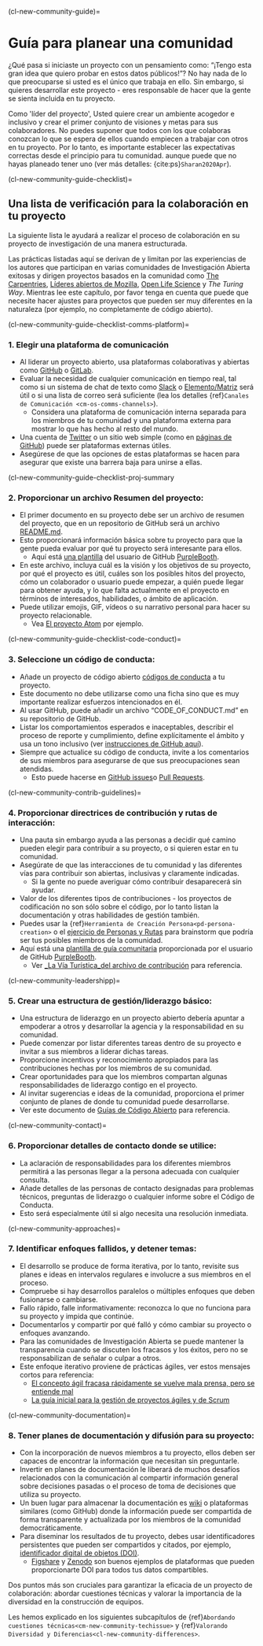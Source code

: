 (cl-new-community-guide)=
# Guía para planear una comunidad

¿Qué pasa si iniciaste un proyecto con un pensamiento como: “¡Tengo esta gran idea que quiero probar en estos datos públicos!”? No hay nada de lo que preocuparse si usted es el único que trabaja en ello. Sin embargo, si quieres desarrollar este proyecto - eres responsable de hacer que la gente se sienta incluida en tu proyecto.

Como 'líder del proyecto', Usted quiere crear un ambiente acogedor e inclusivo y crear el primer conjunto de visiones y metas para sus colaboradores. No puedes suponer que todos con los que colaboras conozcan lo que se espera de ellos cuando empiecen a trabajar con otros en tu proyecto. Por lo tanto, es importante establecer las expectativas correctas desde el principio para tu comunidad. aunque puede que no hayas planeado tener uno (ver más detalles: {cite:ps}`Sharan2020Apr`).

(cl-new-community-guide-checklist)=
## Una lista de verificación para la colaboración en tu proyecto

La siguiente lista le ayudará a realizar el proceso de colaboración en su proyecto de investigación de una manera estructurada.

Las prácticas listadas aquí se derivan de y limitan por las experiencias de los autores que participan en varias comunidades de Investigación Abierta exitosas y dirigen proyectos basados en la comunidad como [The Carpentries](https://carpentries.org), [Líderes abiertos de Mozilla](https://mozilla.github.io/open-leadership-training-series/), [Open Life Science](https://openlifesci.org/) y _The Turing Way_. Mientras lee este capítulo, por favor tenga en cuenta que puede que necesite hacer ajustes para proyectos que pueden ser muy diferentes en la naturaleza (por ejemplo, no completamente de código abierto).

(cl-new-community-guide-checklist-comms-platform)=
### 1. Elegir una plataforma de comunicación

- Al liderar un proyecto abierto, usa plataformas colaborativas y abiertas como [GitHub](http://github.com/) o [GitLab](https://about.gitlab.com/).
- Evaluar la necesidad de cualquier comunicación en tiempo real, tal como si un sistema de chat de texto como [Slack](https://slack.com) o [Elemento/Matriz](https://element.io/get-started) será útil o si una lista de correo será suficiente (lea los detalles {ref}`Canales de Comunicación <cm-os-comms-channels>`).
  - Considera una plataforma de comunicación interna separada para los miembros de tu comunidad y una plataforma externa para mostrar lo que has hecho al resto del mundo.
- Una cuenta de [Twitter](https://twitter.com) o un sitio web simple (como en [páginas de GitHub](https://pages.github.com/)) puede ser plataformas externas útiles.
- Asegúrese de que las opciones de estas plataformas se hacen para asegurar que existe una barrera baja para unirse a ellas.

(cl-new-community-guide-checklist-proj-summary
### 2. Proporcionar un archivo Resumen del proyecto:

- El primer documento en su proyecto debe ser un archivo de resumen del proyecto, que en un repositorio de GitHub será un archivo [README.md](https://help.github.com/en/github/creating-cloning-and-archiving-repositories/about-readmes).
- Esto proporcionará información básica sobre tu proyecto para que la gente pueda evaluar por qué tu proyecto será interesante para ellos.
  - Aquí está [una plantilla](https://github.com/PurpleBooth/a-good-readme-template) del usuario de GitHub [PurpleBooth](https://github.com/PurpleBooth).
- En este archivo, incluya cuál es la visión y los objetivos de su proyecto, por qué el proyecto es útil, cuáles son los posibles hitos del proyecto, cómo un colaborador o usuario puede empezar, a quién puede llegar para obtener ayuda, y lo que falta actualmente en el proyecto en términos de interesados, habilidades, o ámbito de aplicación.
- Puede utilizar emojis, GIF, vídeos o su narrativo personal para hacer su proyecto relacionable.
  - Vea [El proyecto Atom](https://github.com/atom/atom) por ejemplo.

(cl-new-community-guide-checklist-code-conduct)=
### 3. Seleccione un código de conducta:

- Añade un proyecto de código abierto [códigos de conducta](https://opensourceconduct.com/) a tu proyecto.
- Este documento no debe utilizarse como una ficha sino que es muy importante realizar esfuerzos intencionados en él.
- Al usar GitHub, puede añadir un archivo “CODE_OF_CONDUCT.md” en su repositorio de GitHub.
- Listar los comportamientos esperados e inaceptables, describir el proceso de reporte y cumplimiento, define explícitamente el ámbito y usa un tono inclusivo (ver [instrucciones de GitHub aquí](https://help.github.com/en/github/building-a-strong-community/adding-a-code-of-conduct-to-your-project)).
- Siempre que actualice su código de conducta, invite a los comentarios de sus miembros para asegurarse de que sus preocupaciones sean atendidas.
  - Esto puede hacerse en [GitHub issues](https://help.github.com/en/github/managing-your-work-on-github/about-issues)o [Pull Requests](https://help.github.com/en/github/collaborating-with-issues-and-pull-requests/about-pull-requests).

(cl-new-community-contrib-guidelines)=
### 4. Proporcionar directrices de contribución y rutas de interacción:

- Una pauta sin embargo ayuda a las personas a decidir qué camino pueden elegir para contribuir a su proyecto, o si quieren estar en tu comunidad.
- Asegúrate de que las interacciones de tu comunidad y las diferentes vías para contribuir son abiertas, inclusivas y claramente indicadas.
  - Si la gente no puede averiguar cómo contribuir desaparecerá sin ayudar.
- Valor de los diferentes tipos de contribuciones - los proyectos de codificación no son sólo sobre el código, por lo tanto listan la documentación y otras habilidades de gestión también.
- Puedes usar la {ref}`Herramienta de Creación Persona<pd-persona-creation>` o el [ejercicio de Personas y Rutas](https://mozillascience.github.io/working-open-workshop/personas_pathways/) para brainstorm que podría ser tus posibles miembros de la comunidad.
- Aquí está una [plantilla de guía comunitaria](https://gist.github.com/PurpleBooth/b24679402957c63ec426) proporcionada por el usuario de GitHub [PurpleBooth](https://gist.github.com/PurpleBooth).
  - Ver [_La Vía Turística_del archivo de contribución](https://github.com/alan-turing-institute/the-turing-way/blob/main/CONTRIBUTING.md) para referencia.

(cl-new-community-leadershipp)=
### 5. Crear una estructura de gestión/liderazgo básico:

- Una estructura de liderazgo en un proyecto abierto debería apuntar a empoderar a otros y desarrollar la agencia y la responsabilidad en su comunidad.
- Puede comenzar por listar diferentes tareas dentro de su proyecto e invitar a sus miembros a liderar dichas tareas.
- Proporcione incentivos y reconocimiento apropiados para las contribuciones hechas por los miembros de su comunidad.
- Crear oportunidades para que los miembros compartan algunas responsabilidades de liderazgo contigo en el proyecto.
- Al invitar sugerencias e ideas de la comunidad, proporciona el primer conjunto de planes de donde tu comunidad puede desarrollarse.
- Ver este documento de [Guías de Código Abierto](https://opensource.guide/leadership-and-governance/) para referencia.

(cl-new-community-contact)=
### 6. Proporcionar detalles de contacto donde se utilice:

- La aclaración de responsabilidades para los diferentes miembros permitirá a las personas llegar a la persona adecuada con cualquier consulta.
- Añade detalles de las personas de contacto designadas para problemas técnicos, preguntas de liderazgo o cualquier informe sobre el Código de Conducta.
- Esto será especialmente útil si algo necesita una resolución inmediata.

(cl-new-community-approaches)=
### 7. Identificar enfoques fallidos, y detener temas:

- El desarrollo se produce de forma iterativa, por lo tanto, revisite sus planes e ideas en intervalos regulares e involucre a sus miembros en el proceso.
- Compruebe si hay desarrollos paralelos o múltiples enfoques que deben fusionarse o cambiarse.
- Fallo rápido, falle informativamente: reconozca lo que no funciona para su proyecto y impida que continúe.
- Documentarlos y compartir por qué falló y cómo cambiar su proyecto o enfoques avanzando.
- Para las comunidades de Investigación Abierta se puede mantener la transparencia cuando se discuten los fracasos y los éxitos, pero no se responsabilizan de señalar o culpar a otros.
- Este enfoque iterativo proviene de prácticas ágiles, ver estos mensajes cortos para referencia:
  - [El concepto ágil fracasa rápidamente se vuelve mala prensa, pero se entiende mal](https://www.information-age.com/agile-concept-fail-fast-gets-bad-press-misunderstood-123460434/)
  - [La guía inicial para la gestión de proyectos ágiles y de Scrum](https://blog.trello.com/beginners-guide-scrum-and-agile-project-management)

(cl-new-community-documentation)=
### 8. Tener planes de documentación y difusión para su proyecto:

- Con la incorporación de nuevos miembros a tu proyecto, ellos deben ser capaces de encontrar la información que necesitan sin preguntarle.
- Invertir en planes de documentación le liberará de muchos desafíos relacionados con la comunicación al compartir información general sobre decisiones pasadas o el proceso de toma de decisiones que utiliza su proyecto.
- Un buen lugar para almacenar la documentación es [wiki](https://en.wikipedia.org/wiki/Wiki) o plataformas similares (como GitHub) donde la información puede ser compartida de forma transparente y actualizada por los miembros de la comunidad democráticamente.
- Para diseminar los resultados de tu proyecto, debes usar identificadores persistentes que pueden ser compartidos y citados, por ejemplo, [identificador digital de objetos (DOI)](https://www.doi.org/).
  - [Figshare](https://figshare.com/) y [Zenodo](http://zenodo.org) son buenos ejemplos de plataformas que pueden proporcionarte DOI para todos tus datos compartibles.

Dos puntos más son cruciales para garantizar la eficacia de un proyecto de colaboración: abordar cuestiones técnicas y valorar la importancia de la diversidad en la construcción de equipos.

Les hemos explicado en los siguientes subcapítulos de {ref}`Abordando cuestiones técnicas<cm-new-community-techissue>` y {ref}`Valorando Diversidad y Diferencias<cl-new-community-differences>`.
